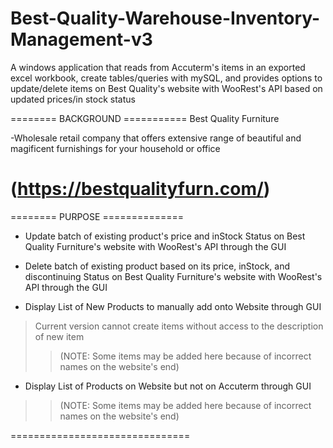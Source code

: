 # Best-Quality-Warehouse-Inventory-Management-v3

A windows application that reads from Accuterm's items in an exported excel workbook, create tables/queries with mySQL, and provides options to update/delete items on Best Quality's website with WooRest's API based on updated prices/in stock status

======== BACKGROUND ===========
Best Quality Furniture

-Wholesale retail company that offers extensive range of beautiful and magificent furnishings for your household or office

(https://bestqualityfurn.com/)
===============================

======== PURPOSE ==============
- Update batch of existing product's price and inStock Status on Best Quality Furniture's website with WooRest's API through the GUI

- Delete batch of existing product based on its price, inStock, and discontinuing Status on Best Quality Furniture's website with WooRest's API through the GUI

- Display List of New Products to manually add onto Website through GUI
> Current version cannot create items without access to the description of new item
>
>> (NOTE: Some items may be added here because of incorrect names on the website's end)

- Display List of Products on Website but not on Accuterm through GUI
>
>> (NOTE: Some items may be added here because of incorrect names on the website's end)

===============================
